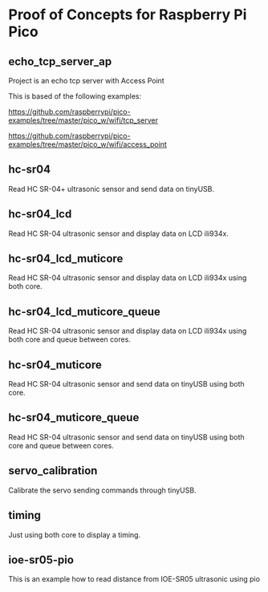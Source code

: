 # Proof of Concepts for Raspberry Pi Pico

## echo_tcp_server_ap

Project is an echo tcp server with Access Point

This is based of the following examples:

https://github.com/raspberrypi/pico-examples/tree/master/pico_w/wifi/tcp_server


https://github.com/raspberrypi/pico-examples/tree/master/pico_w/wifi/access_point

## hc-sr04

Read HC SR-04+ ultrasonic sensor and send data on tinyUSB.

## hc-sr04_lcd

Read HC SR-04 ultrasonic sensor and display data on LCD ili934x.

## hc-sr04_lcd_muticore

Read HC SR-04 ultrasonic sensor and display data on LCD ili934x using both core.

## hc-sr04_lcd_muticore_queue

Read HC SR-04 ultrasonic sensor and display data on LCD ili934x using both core and queue between cores.


## hc-sr04_muticore

Read HC SR-04 ultrasonic sensor and send data on tinyUSB using both core.

## hc-sr04_muticore_queue

Read HC SR-04 ultrasonic sensor and send data on tinyUSB using both core and queue between cores.

## servo_calibration

Calibrate the servo sending commands through tinyUSB.

## timing

Just using both core to display a timing.

## ioe-sr05-pio

This is an example how to read distance from IOE-SR05 ultrasonic using pio

